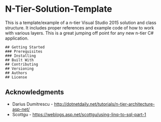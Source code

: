 # N-Tier-Solution-Template

This is a template/example of a n-tier Visual Studio 2015 solution and class structure. It includes proper references and example code of how to work with various layers. This is a great jumping off point for any new n-tier C# application.

```
## Getting Started
### Prerequisites
### Installing
## Built With
## Contributing
## Versioning
## Authors
## License

```
## Acknowledgments

* Darius Dumitrescu - http://dotnetdaily.net/tutorials/n-tier-architecture-asp-net/
* Scottgu - https://weblogs.asp.net/scottgu/using-linq-to-sql-part-1
